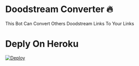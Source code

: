 # Doodstream Converter 🔥
This Bot Can Convert Others Doodstream Links To Your Links


# Deply On Heroku

[![Deploy](https://www.herokucdn.com/deploy/button.svg)](https://heroku.com/deploy)
